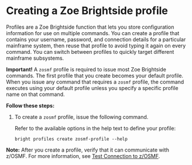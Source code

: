 # Creating a Zoe Brightside profile

Profiles are a Zoe Brightside function that lets you store configuration information for use on multiple commands. You can create a profile that contains your username, password, and connection details for a particular mainframe system, then reuse that profile to avoid typing it again on every command. You can switch between profiles to quickly target different mainframe subsystems.

**Important!** A `zosmf` profile is required to issue most Zoe Brightside commands. The first profile that you create becomes your default profile. When you issue any command that requires a `zosmf` profile, the command executes using your default profile unless you specify a specific profile name on that command.

**Follow these steps:**

1. To create a `zosmf` profile, issue the following command.  

   Refer to the available options in the help text to define your profile:   

   ```text
   bright profiles create zosmf-profile --help
   ```

**Note:** After you create a profile, verify that it can communicate with z/OSMF. For more information, see [Test Connection to z/OSMF](cli-validateinstallation.md).

